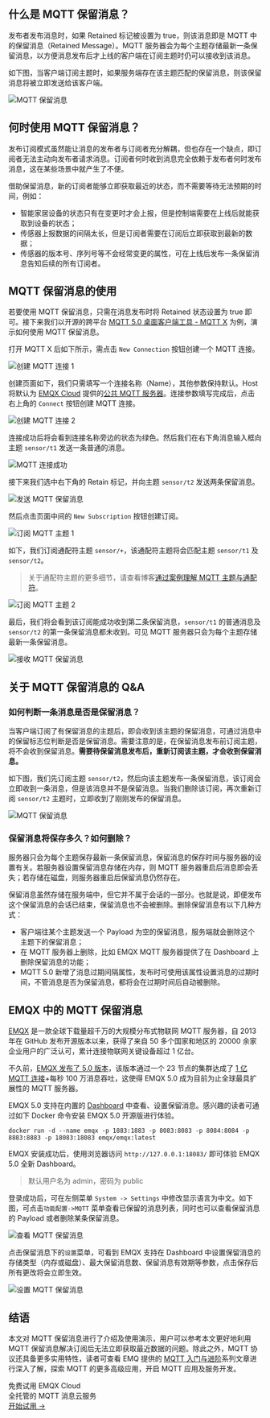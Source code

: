## 什么是 MQTT 保留消息？

发布者发布消息时，如果 Retained 标记被设置为 true，则该消息即是 MQTT 中的保留消息（Retained Message）。MQTT 服务器会为每个主题存储最新一条保留消息，以方便消息发布后才上线的客户端在订阅主题时仍可以接收到该消息。

如下图，当客户端订阅主题时，如果服务端存在该主题匹配的保留消息，则该保留消息将被立即发送给该客户端。

![MQTT 保留消息](https://assets.emqx.com/images/f0d556a72ee7d9f1fe609659aa7ed2a9.png)


## 何时使用 MQTT 保留消息？

发布订阅模式虽然能让消息的发布者与订阅者充分解耦，但也存在一个缺点，即订阅者无法主动向发布者请求消息。订阅者何时收到消息完全依赖于发布者何时发布消息，这在某些场景中就产生了不便。

借助保留消息，新的订阅者能够立即获取最近的状态，而不需要等待无法预期的时间，例如：

- 智能家居设备的状态只有在变更时才会上报，但是控制端需要在上线后就能获取到设备的状态；
- 传感器上报数据的间隔太长，但是订阅者需要在订阅后立即获取到最新的数据；
- 传感器的版本号、序列号等不会经常变更的属性，可在上线后发布一条保留消息告知后续的所有订阅者。


## MQTT 保留消息的使用

若要使用 MQTT 保留消息，只需在消息发布时将 Retained 状态设置为 true 即可。接下来我们以开源的跨平台 [MQTT 5.0 桌面客户端工具 - MQTT X](https://mqttx.app/zh) 为例，演示如何使用  MQTT 保留消息。

打开 MQTT X 后如下所示，需点击 `New Connection` 按钮创建一个 MQTT 连接。

![创建 MQTT 连接 1](https://assets.emqx.com/images/c3c89247952538c127839de49a398aec.png)

创建页面如下，我们只需填写一个连接名称（Name），其他参数保持默认。Host 将默认为 [EMQX Cloud](https://www.emqx.com/zh/cloud) 提供的[公共 MQTT 服务器](https://www.emqx.com/zh/mqtt/public-mqtt5-broker)。连接参数填写完成后，点击右上角的 `Connect` 按钮创建 MQTT 连接。

![创建 MQTT 连接 2](https://assets.emqx.com/images/199e08891e0a7ca0ad78efa8f986dc21.png)

连接成功后将会看到连接名称旁边的状态为绿色。然后我们在右下角消息输入框向主题 `sensor/t1` 发送一条普通的消息。

![MQTT 连接成功](https://assets.emqx.com/images/d66d61a3e507c9371f6665ac1f6be289.png)

接下来我们选中右下角的 Retain 标记，并向主题 `sensor/t2` 发送两条保留消息。

![发送 MQTT 保留消息](https://assets.emqx.com/images/2c202c92516bb9d1394b65410b236dde.png)

然后点击页面中间的 `New Subscription` 按钮创建订阅。

![订阅 MQTT 主题 1](https://assets.emqx.com/images/2e834540fa748f318f7a1f770070db64.png)

如下，我们订阅通配符主题 `sensor/+`，该通配符主题将会匹配主题 `sensor/t1` 及 `sensor/t2`。

> 关于通配符主题的更多细节，请查看博客[通过案例理解 MQTT 主题与通配符](https://www.emqx.com/zh/blog/advanced-features-of-mqtt-topics)。

![订阅 MQTT 主题 2](https://assets.emqx.com/images/d7da8ae6e8cad9dffa82dee3b3014cc1.png)

最后，我们将会看到该订阅能成功收到第二条保留消息，`sensor/t1` 的普通消息及 `sensor/t2` 的第一条保留消息都未收到。可见 MQTT 服务器只会为每个主题存储最新一条保留消息。

![接收 MQTT 保留消息](https://assets.emqx.com/images/a1a9d7e1ca32f77a8e54f09dccccee99.png)


## 关于 MQTT 保留消息的 Q&A

### 如何判断一条消息是否是保留消息？

当客户端订阅了有保留消息的主题后，即会收到该主题的保留消息，可通过消息中的保留标志位判断是否是保留消息。需要注意的是，在保留消息发布前订阅主题，将不会收到保留消息。**需要待保留消息发布后，重新订阅该主题，才会收到保留消息。**

如下图，我们先订阅主题 `sensor/t2`，然后向该主题发布一条保留消息，该订阅会立即收到一条消息，但是该消息并不是保留消息。当我们删除该订阅，再次重新订阅 `sensor/t2` 主题时，立即收到了刚刚发布的保留消息。

![MQTT 保留消息](https://assets.emqx.com/images/06d1e7ec9edfebccf2425c39a73b1e6e.png)


### 保留消息将保存多久？如何删除？

服务器只会为每个主题保存最新一条保留消息，保留消息的保存时间与服务器的设置有关。若服务器设置保留消息存储在内存，则 MQTT 服务器重启后消息即会丢失；若存储在磁盘，则服务器重启后保留消息仍然存在。

保留消息虽然存储在服务端中，但它并不属于会话的一部分。也就是说，即便发布这个保留消息的会话已结束，保留消息也不会被删除。删除保留消息有以下几种方式：

- 客户端往某个主题发送一个 Payload 为空的保留消息，服务端就会删除这个主题下的保留消息；
- 在 MQTT 服务器上删除，比如 EMQX MQTT 服务器提供了在 Dashboard 上删除保留消息的功能；
- MQTT 5.0 新增了消息过期间隔属性，发布时可使用该属性设置消息的过期时间，不管消息是否为保留消息，都将会在过期时间后自动被删除。

  

## EMQX 中的 MQTT 保留消息

[EMQX](https://www.emqx.com/zh/products/emqx) 是一款全球下载量超千万的大规模分布式物联网 MQTT 服务器，自 2013 年在 GitHub 发布开源版本以来，获得了来自 50 多个国家和地区的 20000 余家企业用户的广泛认可，累计连接物联网关键设备超过 1 亿台。

不久前，[EMQX 发布了 5.0 版本](https://www.emqx.com/zh/blog/emqx-v-5-0-released)，该版本通过一个 23 节点的集群达成了 [1 亿 MQTT 连接](https://www.emqx.com/zh/blog/how-emqx-5-0-achieves-100-million-mqtt-connections)+每秒 100 万消息吞吐，这使得 EMQX 5.0 成为目前为止全球最具扩展性的 MQTT 服务器。

EMQX 5.0 支持在内置的 [Dashboard](https://www.emqx.com/zh/blog/an-easy-to-use-and-observable-mqtt-dashboard) 中查看、设置保留消息。感兴趣的读者可通过如下 Docker 命令安装 EMQX 5.0 开源版进行体验。

```
docker run -d --name emqx -p 1883:1883 -p 8083:8083 -p 8084:8084 -p 8883:8883 -p 18083:18083 emqx/emqx:latest
```

EMQX 安装成功后，使用浏览器访问 `http://127.0.0.1:18083/` 即可体验 EMQX 5.0 全新 Dashboard。

> 默认用户名为 admin，密码为 public

登录成功后，可在左侧菜单 `System -> Settings` 中修改显示语言为中文。如下图，可点击`功能配置->MQTT` 菜单查看已保留的消息列表，同时也可以查看保留消息的 Payload 或者删除某条保留消息。

![查看 MQTT 保留消息](https://assets.emqx.com/images/6e338ebe3294d3d2a2e0293d9d3c2b95.png)

点击保留消息下的`设置`菜单，可看到 EMQX 支持在 Dashboard 中设置保留消息的存储类型（内存或磁盘）、最大保留消息数、保留消息有效期等参数，点击保存后所有更改将会立即生效。

![设置 MQTT 保留消息](https://assets.emqx.com/images/2a9d290f5ac618a946e28d21d45834fb.png)


## 结语

本文对 MQTT 保留消息进行了介绍及使用演示，用户可以参考本文更好地利用 MQTT 保留消息解决订阅后无法立即获取最近数据的问题。除此之外，MQTT 协议还具备更多实用特性，读者可查看 EMQ 提供的 [MQTT 入门与进阶](https://www.emqx.com/zh/mqtt)系列文章进行深入了解，探索 MQTT 的更多高级应用，开启 MQTT 应用及服务开发。


<section class="promotion">
    <div>
        免费试用 EMQX Cloud
        <div class="is-size-14 is-text-normal has-text-weight-normal">全托管的 MQTT 消息云服务</div>
    </div>
    <a href="https://accounts-zh.emqx.com/signup?continue=https://cloud.emqx.com/console/deployments/0?oper=new" class="button is-gradient px-5">开始试用 →</a>
</section>
